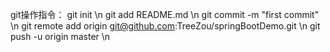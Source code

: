 git操作指令：
git init \n
git add README.md \n
git commit -m "first commit" \n
git remote add origin git@github.com:TreeZou/springBootDemo.git \n
git push -u origin master \n
